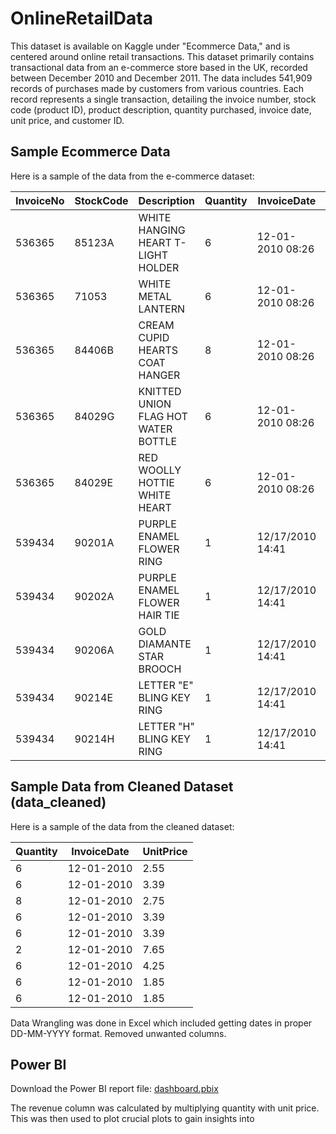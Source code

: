 # OnlineRetailData
This dataset is available on Kaggle under "Ecommerce Data," and is centered around online retail transactions. This dataset primarily contains transactional data from an e-commerce store based in the UK, recorded between December 2010 and December 2011. The data includes 541,909 records of purchases made by customers from various countries. Each record represents a single transaction, detailing the invoice number, stock code (product ID), product description, quantity purchased, invoice date, unit price, and customer ID.

## Sample Ecommerce Data

Here is a sample of the data from the e-commerce dataset:

| InvoiceNo | StockCode | Description                             | Quantity | InvoiceDate         | UnitPrice | CustomerID | Country        |
|-----------|-----------|-----------------------------------------|----------|---------------------|-----------|------------|----------------|
| 536365    | 85123A    | WHITE HANGING HEART T-LIGHT HOLDER      | 6        | 12-01-2010 08:26    | 2.55      | 17850      | United Kingdom |
| 536365    | 71053     | WHITE METAL LANTERN                     | 6        | 12-01-2010 08:26    | 3.39      | 17850      | United Kingdom |
| 536365    | 84406B    | CREAM CUPID HEARTS COAT HANGER          | 8        | 12-01-2010 08:26    | 2.75      | 17850      | United Kingdom |
| 536365    | 84029G    | KNITTED UNION FLAG HOT WATER BOTTLE     | 6        | 12-01-2010 08:26    | 3.39      | 17850      | United Kingdom |
| 536365    | 84029E    | RED WOOLLY HOTTIE WHITE HEART           | 6        | 12-01-2010 08:26    | 3.39      | 17850      | United Kingdom |
| 539434    | 90201A    | PURPLE ENAMEL FLOWER RING               | 1        | 12/17/2010 14:41    | 2.96      |            | United Kingdom |
| 539434    | 90202A    | PURPLE ENAMEL FLOWER HAIR TIE           | 1        | 12/17/2010 14:41    | 2.96      |            | United Kingdom |
| 539434    | 90206A    | GOLD DIAMANTE STAR BROOCH               | 1        | 12/17/2010 14:41    | 5.09      |            | United Kingdom |
| 539434    | 90214E    | LETTER "E" BLING KEY RING               | 1        | 12/17/2010 14:41    | 0.85      |            | United Kingdom |
| 539434    | 90214H    | LETTER "H" BLING KEY RING               | 1        | 12/17/2010 14:41    | 0.85      |            | United Kingdom |

## Sample Data from Cleaned Dataset (data_cleaned)

Here is a sample of the data from the cleaned dataset:

| Quantity | InvoiceDate | UnitPrice |
|----------|-------------|-----------|
|    6     | 12-01-2010  |    2.55   |
|    6     | 12-01-2010  |    3.39   |
|    8     | 12-01-2010  |    2.75   |
|    6     | 12-01-2010  |    3.39   |
|    6     | 12-01-2010  |    3.39   |
|    2     | 12-01-2010  |    7.65   |
|    6     | 12-01-2010  |    4.25   |
|    6     | 12-01-2010  |    1.85   |
|    6     | 12-01-2010  |    1.85   |

Data Wrangling was done in Excel which included getting dates in proper DD-MM-YYYY format. Removed unwanted columns.

## Power BI

Download the Power BI report file: [dashboard.pbix]()

The revenue column was calculated by multiplying quantity with unit price. This was then used to plot crucial plots to gain insights into 
